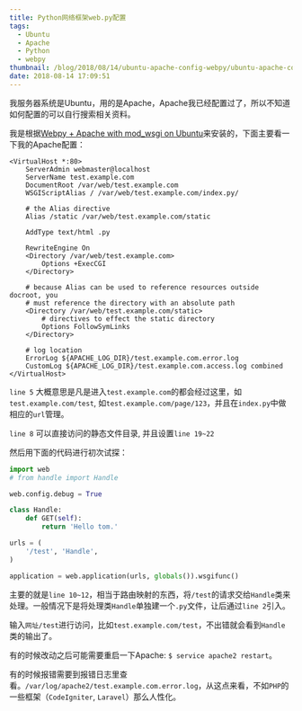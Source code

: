 ```yaml
---
title: Python网络框架web.py配置
tags:
  - Ubuntu
  - Apache
  - Python
  - webpy
thumbnail: /blog/2018/08/14/ubuntu-apache-config-webpy/ubuntu-apache-config-webpy-0.png
date: 2018-08-14 17:09:51
---
```


我服务器系统是Ubuntu，用的是Apache，Apache我已经配置过了，所以不知道如何配置的可以自行搜索相关资料。

我是根据[Webpy + Apache with mod_wsgi on Ubuntu](http://webpy.org/cookbook/mod_wsgi-apache-ubuntu)来安装的，下面主要看一下我的Apache配置：

```
<VirtualHost *:80>
    ServerAdmin webmaster@localhost
    ServerName test.example.com
    DocumentRoot /var/web/test.example.com
    WSGIScriptAlias / /var/web/test.example.com/index.py/

    # the Alias directive
    Alias /static /var/web/test.example.com/static

    AddType text/html .py

    RewriteEngine On
    <Directory /var/web/test.example.com>
        Options +ExecCGI
    </Directory>

    # because Alias can be used to reference resources outside docroot, you
    # must reference the directory with an absolute path
    <Directory /var/web/test.example.com/static>
        # directives to effect the static directory
        Options FollowSymLinks
    </Directory>

    # log location
    ErrorLog ${APACHE_LOG_DIR}/test.example.com.error.log
    CustomLog ${APACHE_LOG_DIR}/test.example.com.access.log combined
</VirtualHost>
```
`line 5` 大概意思是凡是进入`test.example.com`的都会经过这里，如`test.example.com/test`, 如`test.example.com/page/123`，并且在`index.py`中做相应的`url`管理。

`line 8` 可以直接访问的静态文件目录, 并且设置`line 19~22`

然后用下面的代码进行初次试探：

```python
import web
# from handle import Handle

web.config.debug = True

class Handle:
    def GET(self):
        return 'Hello tom.'

urls = (
    '/test', 'Handle',
)

application = web.application(urls, globals()).wsgifunc()
```

主要的就是`line 10~12`，相当于路由映射的东西，将`/test`的请求交给`Handle`类来处理。一般情况下是将处理类`Handle`单独建一个`.py`文件，让后通过`line 2`引入。

输入`网址/test`进行访问，比如`test.example.com/test`，不出错就会看到`Handle`类的输出了。

有的时候改动之后可能需要重启一下Apache: `$ service apache2 restart`。

有的时候报错需要到报错日志里查看。`/var/log/apache2/test.example.com.error.log`，从这点来看，不如`PHP`的一些框架（`CodeIgniter`, `Laravel`）那么人性化。
